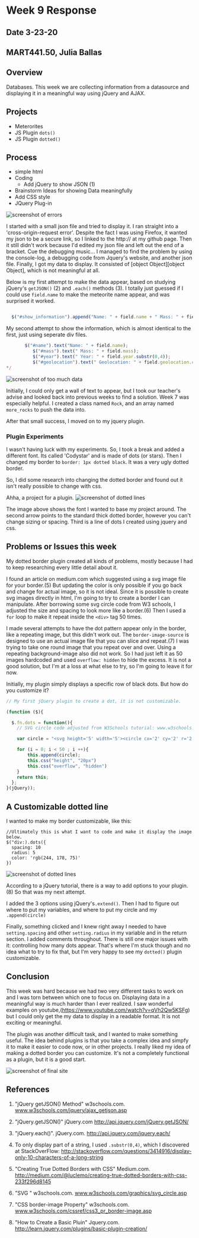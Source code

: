 # Week 9 Response
## Date 3-23-20
## MART441.50, Julia Ballas


## Overview

Databases. This week we are collecting information from a datasource and displaying it in a meaningful way using jQuery and AJAX.

## Projects

- Meterorites
- JS Plugin `dots()`
- JS Plugin `dotted()`

## Process

- simple html
- Coding
  - Add jQuery to show JSON (1)
- Brainstorm Ideas for showing Data meaningfully
- Add CSS style
- JQuery Plug-in

![screenshot of errors](./images/screenshot_error-to-success.png)

I started with a small json file and tried to display it. I ran straight into a 'cross-origin-request error'. Despite the fact I was using Firefox, it wanted my json to be a secure link, so I linked to the http:// at my github page. Then it still didn't work because I'd edited my json file and left out the end of a bracket. Cue the debugging music... I managed to find the problem by using the console-log, a debugging code from Jquery's website, and another json file. Finally, I got my data to display. It consisted of [object Object][object Object], which is not meaningful at all.

Below is my first attempt to make the data appear, based on studying jQuery's `getJSON()` (2) and `.each()` methods (3). I totally just guessed if I could use `field.name` to make the meteorite name appear, and was surprised it worked.
```javascript

  $("#show_information").append("Name: " + field.name + " Mass: " + field.mass + " Year: " + field.year.substr(0,4) + " Geolocation: " + field.geolocation.coordinates + "<br>" );
```

My second attempt to show the information, which is almost identical to the first, just using seperate div files.
``` javascript
       $("#name").text("Name: " + field.name);
          $("#mass").text(" Mass: " + field.mass);
          $("#year").text(" Year: " + field.year.substr(0,4));
          $("#geolocation").text(" Geolocation: " + field.geolocation.coordinates);
*/
```
![screenshot of too much data](./images/screenshot_text_wall.png)

Initially, I could only get a wall of text to appear, but I took our teacher's advise and looked back into previous weeks to find a solution. Week 7 was especially helpful. I created a class named `Rock`, and an array named `more_rocks` to push the data into.

After that small success, I moved on to my jquery plugin.

### Plugin Experiments

I wasn't having luck with my experiments. So, I took a break and added a different font. Its called 'Codystar' and is made of dots (or stars). Then I changed my border to `border: 1px dotted black`. It was a very ugly dotted border.

So, I did some research into changing the dotted border and found out it isn't really possible to change with css.

Ahha, a project for a plugin.
![screenshot of dotted lines](./images/screenshot_dotted.png)

The image above shows the font I wanted to base my project around. The second arrow points to the standard thick dotted border, however you can't change sizing or spacing. Third is a line of dots I created using jquery and css.


## Problems or Issues this week

My dotted border plugin created all kinds of problems, mostly because I had to keep researching every little detail about it.

I found an article on medium.com which suggested using a svg image file for your border.(5) But updating the color is only possible if you go back and change for actual image, so it is not ideal. Since it is possible to create svg images directly in html, I'm going to try to create a border I can manipulate. After borrowing some svg circle code from W3 schools, I adjusted the size and spacing to look more like a border.(6) Then I used a `for` loop to make it repeat inside the `<div>` tag 50 times.

I made several attempts to have the dot pattern appear only in the border, like a repeating image, but this didn't work out. The `border-image-source` is designed to use an actual image file that you can slice and repeat.(7) I was trying to take one round image that you repeat over and over. Using a repeating background-image also did not work. So I had just left it as 50 images hardcoded and used `overflow: hidden` to hide the excess. It is not a good solution, but I'm at a loss at what else to try, so I'm going to leave it for now.

Initially, my plugin simply displays a specific row of black dots. But how do you customize it?

```js
// My first jQuery plugin to create a dot, it is not customizable.

(function ($){

  $.fn.dots = function(){
    // SVG circle code adjusted from W3Schools tutorial: www.w3schools.com/graphics/svg_circle.asp

    var circle = "<svg height='5' width='5'><circle cx='2' cy='2' r='2' fill='black'/></svg>"

    for (i = 0; i < 50 ; i ++){
        this.append(circle);
        this.css("height", "20px")
        this.css("overflow", "hidden")
    }
    return this;
  };
}(jQuery));
```

## A Customizable dotted line

I wanted to make my border customizable, like this:

```jQuery
//Ultimately this is what I want to code and make it display the image below.
$("div:).dots({
  spacing: 10
  radius: 5
  color: 'rgb(244, 178, 75)'
})
```
![screenshot of dotted lines](./images/screenshot_yellow_dot.png)

According to a jQuery tutorial, there is a way to add options to your plugin. (8) So that was my next attempt.

I added the 3 options using jQuery's`.extend()`. Then I had to figure out where to put my variables, and where to put my circle and my `.append(circle)`

Finally, something clicked and I knew right away I needed to have `setting.spacing` and other `setting.radius` in my variable and in the return section. I added comments throughout. There is still one major issues with it: controlling how many dots appear. That's where I'm stuck though and no idea what to try to fix that, but I'm very happy to see my `dotted()` plugin customizable.

## Conclusion

This week was hard because we had two very different tasks to work on and I was torn between which one to focus on. Displaying data in a meaningful way is much harder than I ever realized. I saw wonderful examples on youtube,(https://www.youtube.com/watch?v=qVh2Qw5KSFg) but I could only get the my data to display in a readable format. It is not exciting or meaningful.

The plugin was another difficult task, and I wanted to make something useful. The idea behind plugins is that you take a complex idea and simpfy it to make it easier to code now, or in other projects. I really liked my idea of making a dotted border you can customize. It's not a completely functional as a plugin, but it is a good start.

![screenshot of final site ](./images/screenshot_final_yellow.png)
## References
1. "jQuery getJSON() Method" w3schools.com. www.w3schools.com/jquery/ajax_getjson.asp
2. "jQuery.getJSON()" jQuery.com http://api.jquery.com/jQuery.getJSON/
3. "jQuery.each()". jQuery.com. http://api.jquery.com/jquery.each/

4. To only display part of a string, I used `.substr(0,4)`, which I discovered at StackOverFlow: http://stackoverflow.com/questions/3414916/display-only-10-characters-of-a-long-string

5. "Creating True Dotted Borders with CSS" Medium.com. http://medium.com/@luclemo/creating-true-dotted-borders-with-css-233f296d8145
6. "SVG <circle>" w3schools.com. www.w3schools.com/graphics/svg_circle.asp
7. "CSS border-image Property" w3schools.com. www.w3schools.com/cssref/css3_pr_border-image.asp
8. "How to Create a Basic Pluin" Jquery.com. http://learn.jquery.com/plugins/basic-plugin-creation/
